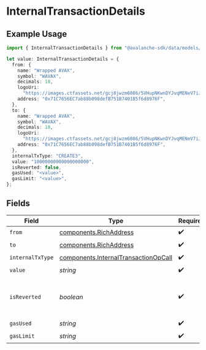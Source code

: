 # InternalTransactionDetails

## Example Usage

```typescript
import { InternalTransactionDetails } from "@avalanche-sdk/data/models/components";

let value: InternalTransactionDetails = {
  from: {
    name: "Wrapped AVAX",
    symbol: "WAVAX",
    decimals: 18,
    logoUri:
      "https://images.ctfassets.net/gcj8jwzm6086/5VHupNKwnDYJvqMENeV7iJ/fdd6326b7a82c8388e4ee9d4be7062d4/avalanche-avax-logo.svg",
    address: "0x71C7656EC7ab88b098defB751B7401B5f6d8976F",
  },
  to: {
    name: "Wrapped AVAX",
    symbol: "WAVAX",
    decimals: 18,
    logoUri:
      "https://images.ctfassets.net/gcj8jwzm6086/5VHupNKwnDYJvqMENeV7iJ/fdd6326b7a82c8388e4ee9d4be7062d4/avalanche-avax-logo.svg",
    address: "0x71C7656EC7ab88b098defB751B7401B5f6d8976F",
  },
  internalTxType: "CREATE3",
  value: "10000000000000000000",
  isReverted: false,
  gasUsed: "<value>",
  gasLimit: "<value>",
};
```

## Fields

| Field                                                                                        | Type                                                                                         | Required                                                                                     | Description                                                                                  | Example                                                                                      |
| -------------------------------------------------------------------------------------------- | -------------------------------------------------------------------------------------------- | -------------------------------------------------------------------------------------------- | -------------------------------------------------------------------------------------------- | -------------------------------------------------------------------------------------------- |
| `from`                                                                                       | [components.RichAddress](../../models/components/richaddress.md)                             | :heavy_check_mark:                                                                           | N/A                                                                                          |                                                                                              |
| `to`                                                                                         | [components.RichAddress](../../models/components/richaddress.md)                             | :heavy_check_mark:                                                                           | N/A                                                                                          |                                                                                              |
| `internalTxType`                                                                             | [components.InternalTransactionOpCall](../../models/components/internaltransactionopcall.md) | :heavy_check_mark:                                                                           | N/A                                                                                          |                                                                                              |
| `value`                                                                                      | *string*                                                                                     | :heavy_check_mark:                                                                           | N/A                                                                                          | 10000000000000000000                                                                         |
| `isReverted`                                                                                 | *boolean*                                                                                    | :heavy_check_mark:                                                                           | True if the internal transaction was reverted.                                               |                                                                                              |
| `gasUsed`                                                                                    | *string*                                                                                     | :heavy_check_mark:                                                                           | N/A                                                                                          |                                                                                              |
| `gasLimit`                                                                                   | *string*                                                                                     | :heavy_check_mark:                                                                           | N/A                                                                                          |                                                                                              |